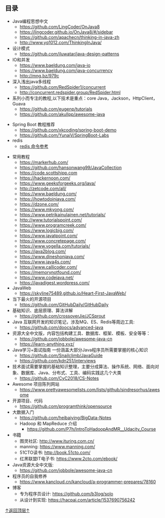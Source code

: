 ## 目录

* Java编程思想中文
  * https://github.com/LingCoder/OnJava8
  * https://lingcoder.github.io/OnJava8/#/sidebar
  * https://github.com/apachecn/thinking-in-java-zh
  * http://www.yq1012.com/ThinkingInJava/
* 设计模式
  * https://github.com/iluwatar/java-design-patterns
* IO和并发
  * https://www.baeldung.com/java-io
  * https://www.baeldung.com/java-concurrency
  * http://mng.bz/979c
* 深入浅出java多线程
  + https://github.com/RedSpider1/concurrent
  + http://concurrent.redspider.group/RedSpider.html
* 系列小而专注的教程,以下技术是重点：core Java，Jackson，HttpClient，Guava
  * https://github.com/eugenp/tutorials
  * https://github.com/akullpp/awesome-java
+ Spring Boot 教程推荐
  + https://github.com/xkcoding/spring-boot-demo
  + https://github.com/YunaiV/SpringBoot-Labs
+ redis 
  + [redis 命令参考](http://doc.redisfans.com/)
* 常用教程
   + https://markerhub.com/
   + https://github.com/hansonwang99/JavaCollection
   + https://code.scottshipp.com
   + https://hackernoon.com/
   + https://www.geeksforgeeks.org/java/
   * http://zetcode.com/all/  
   * https://www.baeldung.com/
   * https://howtodoinjava.com/
   * https://dzone.com/
   * https://www.mkyong.com/
   * https://www.petrikainulainen.net/tutorials/
   * http://www.tutorialspoint.com/
   * https://www.programcreek.com/
   * https://www.logicbig.com/
   * https://www.javatpoint.com/
   * https://www.concretepage.com/
   * https://www.vogella.com/tutorials/
   * https://java2blog.com/
   * https://www.dineshonjava.com/
   * https://www.java4s.com/
   * https://www.callicoder.com/
   * https://memorynotfound.com/
   * https://www.codejava.net/
   * https://javadigest.wordpress.com/
* JavaWeb
  * https://skyline75489.github.io/Heart-First-JavaWeb/
* 当下最火的开源项目
  * https://github.com/GitHubDaily/GitHubDaily
* 基础知识、底层原理、算法详解
  * https://github.com/crossoverJie/JCSprout
* Java 互联网开发的知识笔记，涉及MQ、ES、Redis等周边工具:
  * https://github.com/doocs/advanced-java
* 资源大全中文版，内容包括构建工具、数据库、框架、模板、安全等等：
  * https://github.com/jobbole/awesome-java-cn
  * https://learn-anything.xyz/
* Java学习+面试指南 一份涵盖大部分Java程序员所需要掌握的核心知识
  * https://github.com/Snailclimb/JavaGuide
  * https://github.com/kdn251/interviews
* 技术面试需要掌握的基础知识整理，主要分成算法、操作系统、网络、面向对象、数据库、Java、分布式、工具、编码实践这几个大类
  * https://github.com/CyC2018/CS-Notes
* Awesome 项目陈列网站
  * https://www.prettyawesomelists.com/lists/github/sindresorhus/awesome
* 开源项目、代码
  * https://github.com/programthink/opensource
* 大数据入门
  * https://github.com/heibaiying/BigData-Notes
  * Hadoop 和 MapReduce 介绍
    * https://github.com/P7h/IntroToHadoopAndMR__Udacity_Course
* 书籍
  * 图灵社区: http://www.ituring.com.cn/
  * manning: https://www.manning.com/
  * 51CTO读书: http://book.51cto.com/
  * 红黑联盟IT电子书: https://www.2cto.com/ebook/
* Java资源大全中文版:
  *  https://github.com/jobbole/awesome-java-cn
* 程序员的自我修养
  *  https://www.kancloud.cn/kancloud/a-programmer-prepares/78160
* 博客
  * 专为程序员设计: https://github.com/b3log/solo
  * 从设计到实现: https://hacpai.com/article/1537690756242

[↑返回顶层↑](#目录)
